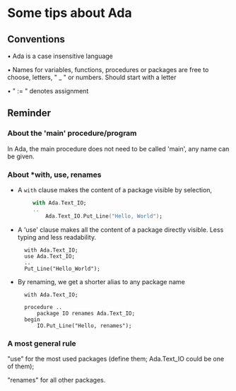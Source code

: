 # Some tips about Ada

## Conventions

• Ada is a case insensitive language

• Names for variables, functions, procedures or packages are free to choose, letters, " _ " or numbers. Should start with a letter

• " := " denotes assignment




## Reminder

### About the 'main' procedure/program

In Ada, the main procedure does not need to be called 'main', any name can be given.



### About *with, use, renames

- A ```with``` clause makes the content of a package visible by selection,
```Ada
        with Ada.Text_IO;
        ..
            Ada.Text_IO.Put_Line("Hello, World");
 ```
            
- A 'use' clause makes all the content of a package directly visible. Less typing and less readability.

        with Ada.Text_IO;
        use Ada.Text_IO;
        ..
        Put_Line("Hello_World");
    

- By renaming, we get a shorter alias to any package name

        with Ada.Text_IO;
        
        procedure ..
            package IO renames Ada.Text_IO;
        begin
            IO.Put_Line("Hello, renames");
            


### A most general rule

"use" for the most used packages (define them; Ada.Text_IO could be one of them);

"renames" for all other packages.
